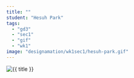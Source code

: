 ```yaml
---
title: ""
student: "Hesuh Park"
tags:
  - "gd3"
  - "sec1"
  - "gif"
  - "wk1"
image: "designamation/wk1sec1/hesuh-park.gif"
---
```


<img src="{{urls.media}}/{{ image }}" alt="{{ title }}"/>

